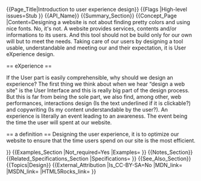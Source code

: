 {{Page_Title|Introduction to user experience design}}
{{Flags
|High-level issues=Stub
}}
{{API_Name}}
{{Summary_Section}}
{{Concept_Page
|Content=Designing a website is not about finding pretty colors and using nice fonts. No, it's not. A website provides services, contents and/or informations to its users. And this tool should not be build only for our own will but to meet the needs. Taking care of our users by designing a tool usable, understandable and meeting our and their expectation, it is User eXperience design. 

== eXperience == 

If the User part is easily comprehensible, why should we design an experience? The first thing we think about when we hear “design a web site" is the User Interface and this is really big part of the design process. But this is far from being the sole part, we also find, among other, web performances, interactions design (Is the text underlined if it is clickable?) 
and copywriting (Is my content understandable by the user?). An experience is literally an event leading to an awareness. The event being the time the user will spent at our website. 

== a definition == 
Designing the user experience, it is to optimize our website to ensure that the time users spend on our site is the most efficient.

  
}}
{{Examples_Section
|Not_required=Yes
|Examples=
}}
{{Notes_Section}}
{{Related_Specifications_Section
|Specifications=
}}
{{See_Also_Section}}
{{Topics|Design}}
{{External_Attribution
|Is_CC-BY-SA=No
|MDN_link=
|MSDN_link=
|HTML5Rocks_link=
}}